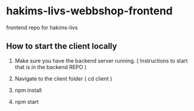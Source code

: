 # hakims-livs-webbshop-frontend

frontend repo for hakims-livs

## How to start the client locally

1. Make sure you have the backend server running. ( Instructions to start that is in the backend REPO )

2. Navigate to the client folder ( cd client )

3. npm install

4. npm start
